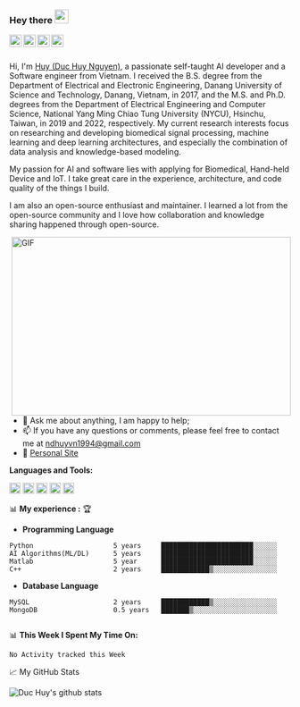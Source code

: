 ### Hey there <img src="https://media.giphy.com/media/hvRJCLFzcasrR4ia7z/giphy.gif" width="25px">


<a href="https://www.linkedin.com/in/duc-huy-nguyen-242a69163/">
  <img align="left" alt="Duc Huy's LinkedIN" width="22px" src="images_and_icons/linkedin-logo-copy.png" />
</a>

<a href="https://www.researchgate.net/profile/Duc-Nguyen-162">
  <img align="left" alt="Duc Huy's Research Gate" width="22px" src="images_and_icons/ResearchGateLogo.png" />
</a>

<a href="https://orcid.org/0000-0003-0216-2946">
  <img align="left" alt="Duc Huy's ORCID" width="22px" src="images_and_icons/ORCID_LOGO.png" />
</a>

<a href="https://www.instagram.com/dhuynguyen94/">
  <img align="left" alt="Duc Huy's ORCID" width="22px" src="images_and_icons/new_instagram_logo-1024x1024.jpg" />
</a>
<br>

<br>Hi, I'm [Huy (Duc Huy Nguyen)](https://www.linkedin.com/in/duc-huy-nguyen-242a69163/), a passionate self-taught AI developer and a Software engineer from Vietnam.
I received the B.S. degree from the Department of Electrical and Electronic Engineering, Danang University of Science and Technology, Danang, Vietnam, in 2017, and the M.S. and Ph.D. degrees from the Department of Electrical Engineering and Computer Science, National Yang Ming Chiao Tung University (NYCU), Hsinchu, Taiwan, in 2019 and 2022, respectively. 
My current research interests focus on researching and developing biomedical signal processing, machine learning and deep learning architectures, and especially the combination of data analysis and knowledge-based modeling.

My passion for AI and software lies with applying for Biomedical, Hand-held Device and IoT. 
I take great care in the experience, architecture, and code quality of the things I build.

I am also an open-source enthusiast and maintainer. I learned a lot from the open-source community and I love how collaboration and knowledge sharing happened through open-source.


  <img align="right" alt="GIF" src="code.gif?raw=true" width="500" height="320" />
  
- 💬 Ask me about anything, I am happy to help;
- 📫 If you have any questions or comments, please feel free to contact me at ndhuyvn1994@gmail.com
- 📝 [Personal Site](https://sites.google.com/view/dhuynguyen94/home)

**Languages and Tools:**  

<code><img height="20" src="images_and_icons/python_logo.png"></code>
<code><img height="20" src="images_and_icons/cpp_logo.png"></code>
<code><img height="20" src="images_and_icons/MySQL-Logo.wine.png"></code>
<code><img height="20" src="images_and_icons/postgresSQL_logo.png"></code>
<code><img height="20" src="images_and_icons/Icon-Matlab_0.png"></code>

📊 **My experience :** 🏆
<!--START_SECTION:waka-->
- **Programming Language**
```text
Python                    5 years     ███████████████████████░░░░░░   
AI Algorithms(ML/DL)      5 years     ███████████████████████░░░░░░  
Matlab                    5 year      ███████████████████████░░░░░░    
C++                       2 years     ████████████▒░░░░░░░░░░░░░░░░   
```
- **Database Language**
```text
MySQL                     2 years     ████████████▒░░░░░░░░░░░░░░░░
MongoDB                   0.5 years   ███████▒░░░░░░░░░░░░░░░░░░░░░
  
```


📊 **This Week I Spent My Time On:**
<!--START_SECTION:waka-->
```text
No Activity tracked this Week
```
<!--END_SECTION:waka-->



📈 My GitHub Stats

![Duc Huy's github stats](https://github-readme-stats.vercel.app/api?username=dhuynguyen94&show_icons=true&theme=radical)



